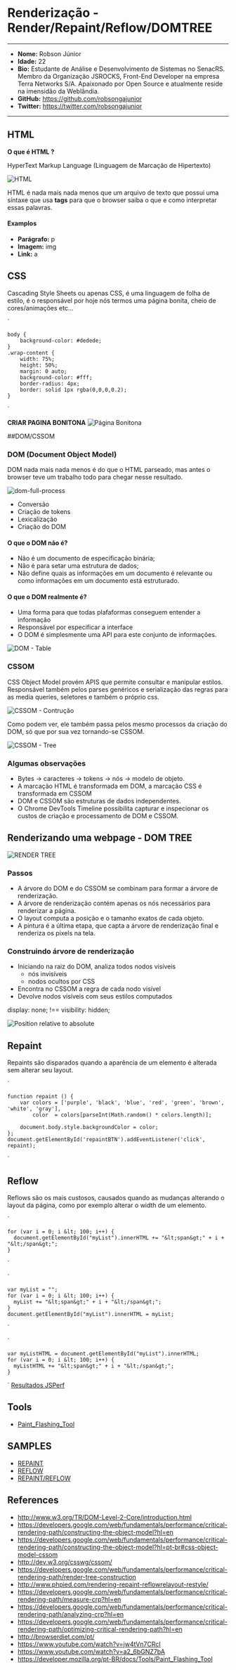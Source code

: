 # Renderização - Render/Repaint/Reflow/DOMTREE


-----------------------------------

* __Nome:__ Robson Júnior
* __Idade:__ 22
* __Bio:__ Estudante de Análise e Desenvolvimento de Sistemas no SenacRS. Membro da Organização JSROCKS, Front-End Developer na empresa Terra Networks S/A. Apaixonado por Open Source e atualmente reside na imensidão da Weblândia.
* __GitHub:__ https://github.com/robsongajunior
* __Twitter:__ https://twitter.com/robsongajunior

-----------------------------------


## HTML

__O que é HTML ?__

HyperText Markup Language (Linguagem de Marcação de Hipertexto)

![HTML](images/html.jpg)

HTML é nada mais nada menos que um arquivo de texto que possui uma síntaxe que usa __tags__ para que o browser saiba o que e como interpretar essas palavras.


#### Examplos
* __Parágrafo:__ p
* __Imagem:__ img
* __Link:__ a


## CSS

Cascading Style Sheets ou apenas CSS, é uma linguagem de folha de estilo, é o responsável por hoje nós termos uma página
bonita, cheio de cores/animações etc...

`

    body {
        background-color: #dedede;
    }
    .wrap-content {
        width: 75%;
        height: 50%;
        margin: 0 auto;
        background-color: #fff;
        border-radius: 4px;
        border: solid 1px rgba(0,0,0,0.2);
    }

`

__CRIAR PAGINA BONITONA__
![Página Bonitona](images/pretty-page.jpg)


##DOM/CSSOM

### DOM (Document Object Model)
DOM nada mais nada menos é do que o HTML parseado, mas antes o browser teve um trabalho todo para chegar nesse resultado.

![dom-full-process](images/dom-full-process.png)

* Conversão
* Criação de tokens
* Lexicalização
* Criação do DOM


#### O que o DOM não é?
* Não é um documento de especificação binária;
* Não é para setar uma estrutura de dados;
* Não define quais as informações em um documento é relevante ou como informações em um documento está estruturado.

#### O que o DOM realmente é?
* Uma forma para que todas plafaformas conseguem entender a informação
* Responsável por especificar a interface
* O DOM é simplesmente uma API para este conjunto de informações.

![DOM - Table](images/dom-tree.png)


### CSSOM
CSS Object Model provém APIS que permite consultar e manipular estilos. Responsável também pelos parses genéricos e serialização das regras para as media queries, seletores e também o próprio css.

![CSSOM - Contrução](images/cssom-construction.png)

Como podem ver, ele também passa pelos mesmo processos da criação do DOM, só que por sua vez tornando-se CSSOM.

![CSSOM - Tree](images/cssom-tree.png)

### Algumas observações
 * Bytes → caracteres → tokens → nós → modelo de objeto.
 * A marcação HTML é transformada em DOM, a marcação CSS é transformada em CSSOM
 * DOM e CSSOM são estruturas de dados independentes.
 * O Chrome DevTools Timeline possibilita capturar e inspecionar os custos de criação e processamento de DOM e CSSOM.


## Renderizando uma webpage - DOM TREE

![RENDER TREE](images/render-tree-construction.png)

### Passos
* A árvore do DOM e do CSSOM se combinam para formar a árvore de renderização.
* A árvore de renderização contém apenas os nós necessários para renderizar a página.
* O layout computa a posição e o tamanho exatos de cada objeto.
* A pintura é a última etapa, que capta a árvore de renderização final e renderiza os pixels na tela.

### Construindo árvore de renderização
* Iniciando na raiz do DOM, analiza todos nodos visíveis
    - nós invisíveis
    - nodos ocultos por CSS
* Encontra no CSSOM a regra de cada nodo visível
* Devolve nodos visíveis com seus estilos computados

display: none; !== visibility: hidden;

![Position relative to absolute](images/layout-viewport.png)


## Repaint
Repaints são disparados quando a aparência de um elemento é alterada sem alterar seu layout.

`

    function repaint () {
    	var colors = ['purple', 'black', 'blue', 'red', 'green', 'brown', 'white', 'gray'],
    		color  = colors[parseInt(Math.random() * colors.length)];

    	document.body.style.backgroundColor = color;
    };
    document.getElementById('repaintBTN').addEventListener('click', repaint);

`


## Reflow
Reflows são os mais custosos, causados quando as mudanças alterando o layout da página,
como por exemplo alterar o width de um elemento.

`

    for (var i = 0; i &lt; 100; i++) {
      document.getElementById("myList").innerHTML += "&lt;span&gt;" + i + "&lt;/span&gt;";
    }
`

`

    var myList = "";
    for (var i = 0; i &lt; 100; i++) {
      myList += "&lt;span&gt;" + i + "&lt;/span&gt;";
    }
    document.getElementById("myList").innerHTML = myList;
`

`

    var myListHTML = document.getElementById("myList").innerHTML;
    for (var i = 0; i &lt; 100; i++) {
      myListHTML += "&lt;span&gt;" + i + "&lt;/span&gt;";
    }
`
[Resultados JSPerf](http://jsperf.com/browser-diet-dom-manipulation/11)


## Tools
* [Paint_Flashing_Tool](https://developer.mozilla.org/pt-BR/docs/Tools/Paint_Flashing_Tool)


## SAMPLES
* [REPAINT](samples/repaint.html)
* [REFLOW](samples/reflow-1.html)
* [REPAINT/REFLOW](samples/repaint-reflow.html)


## References
* http://www.w3.org/TR/DOM-Level-2-Core/introduction.html
* https://developers.google.com/web/fundamentals/performance/critical-rendering-path/constructing-the-object-model?hl=en
* https://developers.google.com/web/fundamentals/performance/critical-rendering-path/constructing-the-object-model?hl=pt-br#css-object-model-cssom
* http://dev.w3.org/csswg/cssom/
* https://developers.google.com/web/fundamentals/performance/critical-rendering-path/render-tree-construction
* http://www.phpied.com/rendering-repaint-reflowrelayout-restyle/
* https://developers.google.com/web/fundamentals/performance/critical-rendering-path/measure-crp?hl=en
* https://developers.google.com/web/fundamentals/performance/critical-rendering-path/analyzing-crp?hl=en
* https://developers.google.com/web/fundamentals/performance/critical-rendering-path/optimizing-critical-rendering-path?hl=en
* http://browserdiet.com/pt/
* https://www.youtube.com/watch?v=jw4tVn7CRcI
* https://www.youtube.com/watch?v=a2_6bGNZ7bA
* https://developer.mozilla.org/pt-BR/docs/Tools/Paint_Flashing_Tool
